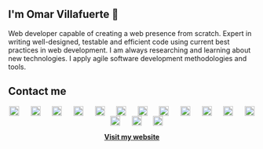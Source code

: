 ## I'm Omar Villafuerte 👋

Web developer capable of creating a web presence from scratch. Expert in writing well-designed, testable and efficient code using current best practices in web development. I am always researching and learning about new technologies. I apply agile software development methodologies and tools.

## Contact me

<p align="center">
    <a href="https://linkedin.com/in/ovillafuerte94" target="_blank"><img align="center"
            src="https://cdn.jsdelivr.net/npm/simple-icons@3.0.1/icons/linkedin.svg" alt="ovillafuerte94" height="20"
            width="20" /></a>
    &nbsp;&nbsp;&nbsp;&nbsp;
    <a href="https://profile.codersrank.io/user/ovillafuerte94" target="_blank"><img align="center"
            src="https://cdn.jsdelivr.net/npm/simple-icons@3.0.1/icons/codersrank.svg" alt="ovillafuerte94" height="20"
            width="20" /></a>
    &nbsp;&nbsp;&nbsp;&nbsp;
    <a href="https://dev.to/ovillafuerte94" target="_blank"><img align="center"
            src="https://cdn.jsdelivr.net/npm/simple-icons@3.0.1/icons/dev-dot-to.svg" alt="ovillafuerte94" height="20"
            width="20" /></a>
    &nbsp;&nbsp;&nbsp;&nbsp;
    <a href="https://gitlab.com/ovillafuerte94" target="_blank"><img 
           align="center" src="https://cdn.jsdelivr.net/npm/simple-icons@3.0.1/icons/gitlab.svg" alt="ovillafuerte94"
           height="20" width="20" /></a>
    &nbsp;&nbsp;&nbsp;&nbsp;
    <a href="https://www.npmjs.com/~ovillafuerte94" target="_blank"><img 
           align="center" src="https://cdn.jsdelivr.net/npm/simple-icons@3.0.1/icons/npm.svg" alt="ovillafuerte94"
           height="20" width="20" /></a>
    &nbsp;&nbsp;&nbsp;&nbsp;
    <a href="https://www.postman.com/ovillafuerte94" target="_blank"><img 
           align="center" src="https://cdn.jsdelivr.net/npm/simple-icons@3.0.1/icons/postman.svg" alt="ovillafuerte94"
           height="20" width="20" /></a>
    &nbsp;&nbsp;&nbsp;&nbsp;
    <a href="https://www.figma.com/@ovillafuerte94" target="_blank"><img 
           align="center" src="https://cdn.jsdelivr.net/npm/simple-icons@3.0.1/icons/figma.svg" alt="ovillafuerte94"
           height="20" width="20" /></a>
    &nbsp;&nbsp;&nbsp;&nbsp;
    <a href="https://stackoverflow.com/cv/ovillafuerte94" target="_blank"><img
            align="center" src="https://cdn.jsdelivr.net/npm/simple-icons@3.0.1/icons/stackoverflow.svg" alt="ovillafuerte94"
            height="20" width="20" /></a>
    &nbsp;&nbsp;&nbsp;&nbsp;
    <a href="https://medium.com/@ovillafuerte94" target="_blank"><img align="center"
            src="https://cdn.jsdelivr.net/npm/simple-icons@3.0.1/icons/medium.svg" alt="ovillafuerte94" height="20"
            width="20" /></a>
    &nbsp;&nbsp;&nbsp;&nbsp;
    <a href="https://twitter.com/ovillafuerte94" target="_blank"><img align="center"
            src="https://cdn.jsdelivr.net/npm/simple-icons@3.0.1/icons/twitter.svg" alt="ovillafuerte94" height="20"
            width="20" /></a>
    &nbsp;&nbsp;&nbsp;&nbsp;
    <a href="https://t.me/ovillafuerte94" target="_blank"><img align="center"
            src="https://cdn.jsdelivr.net/npm/simple-icons@3.0.1/icons/telegram.svg" alt="ovillafuerte94" height="20"
            width="20" /></a>
    &nbsp;&nbsp;&nbsp;&nbsp;
    <a href="https://www.facebook.com/ovillafuerte94" target="_blank"><img align="center"
            src="https://cdn.jsdelivr.net/npm/simple-icons@3.0.1/icons/facebook.svg" alt="ovillafuerte94" height="20"
            width="20" /></a>
  &nbsp;&nbsp;&nbsp;&nbsp;
  <a href="https://www.producthunt.com/@ovillafuerte94" target="_blank"><img align="center"
            src="https://cdn.jsdelivr.net/npm/simple-icons@3.0.1/icons/producthunt.svg" alt="ovillafuerte94" height="20"
            width="20" /></a>
  &nbsp;&nbsp;&nbsp;&nbsp;
  <a href="https://www.digitalocean.com/community/users/ovillafuerte94" target="_blank"><img align="center"
            src="https://cdn.jsdelivr.net/npm/simple-icons@3.0.1/icons/digitalocean.svg" alt="ovillafuerte94" height="20"
            width="20" /></a>
  &nbsp;&nbsp;&nbsp;&nbsp;
  <a href="https://platzi.com/p/ovillafuerte94/" target="_blank"><img align="center"
            src="https://cdn.jsdelivr.net/npm/simple-icons@3.0.1/icons/platzi.svg" alt="ovillafuerte94" height="20"
            width="20" /></a>
</p>

<p align="center"><a href="https://ovillafuerte94.github.io" target="_blank"><strong>Visit my website</strong></a></p>
